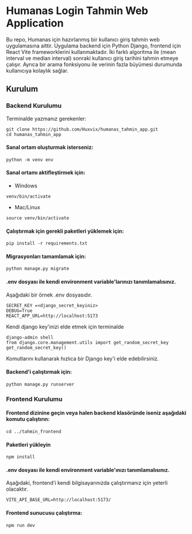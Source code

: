 # Humanas Login Tahmin Web Application
Bu repo, Humanas için hazırlanmış bir kullanıcı giriş tahmin web uygulamasına aittir. Uygulama backend için Python Django, frontend için React Vite frameworklerini kullanmaktadır. İki farklı algoritma ile (mean interval ve median interval) sonraki kullanıcı giriş tarihini tahmin etmeye çalışır. Ayrıca bir arama fonksiyonu ile verinin fazla büyümesi durumunda kullanıcıya kolaylık sağlar.
## Kurulum
### Backend Kurulumu
Terminalde yazmanız gerekenler:
```
git clone https://github.com/Huxvix/humanas_tahmin_app.git
cd humanas_tahmin_app
```
#### Sanal ortam oluşturmak isterseniz:
```
python -m venv env
```
#### Sanal ortamı aktifleştirmek için:
* Windows
```
venv/bin/activate
```
* Mac/Linux
```
source venv/bin/activate
```
#### Çalıştırmak için gerekli paketleri yüklemek için:
```
pip install -r requirements.txt
```
#### Migrasyonları tamamlamak için:
```
python manage.py migrate
```
#### .env dosyası ile kendi environment variable'larınızı tanımlamalısınız.
Aşağıdaki bir örnek .env dosyasıdır.
```
SECRET_KEY =<django_secret_keyiniz>
DEBUG=True
REACT_APP_URL=http://localhost:5173
```
Kendi django key'inizi elde etmek için terminalde
```
django-admin shell
from django.core.management.utils import get_random_secret_key  
get_random_secret_key()
```
Komutlarını kullanarak hızlıca bir Django key'i elde edebilirsiniz.
#### Backend'i çalıştırmak için:
```
python manage.py runserver
```

### Frontend Kurulumu
#### Frontend dizinine geçin veya halen backend klasöründe iseniz aşağıdaki komutu çalıştırın:
```
cd ../tahmin_frontend
```
#### Paketleri yükleyin
```
npm install
```
#### .env dosyası ile kendi environment variable'ınızı tanımlamalısınız.
Aşağıdaki, frontend'i kendi bilgisayarınızda çalıştırmanız için yeterli olacaktır.
```
VITE_API_BASE_URL=http://localhost:5173/
```
#### Frontend sunucusu çalıştırma:
```
npm run dev
```